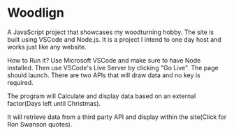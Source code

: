 # Woodlign
A JavaScript project that showcases my woodturning hobby.
The site is built using VSCode and Node.js. It is a project I intend to one day host and works just like any website. 

How to Run it?
Use Microsoft VSCode and make sure to have Node installed. Then use VSCode's Live Server by clicking "Go Live". The page should launch. There are two APIs that will draw data and no key is required.

The program will Calculate and display data based on an external factor(Days left until Christmas).

It will retrieve data from a third party API and display within the site(Click for Ron Swanson quotes).

